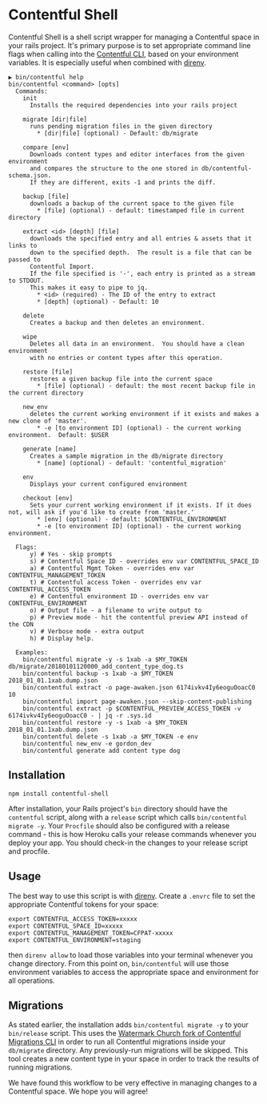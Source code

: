 # Contentful Shell

Contentful Shell is a shell script wrapper for managing a Contentful space in your
rails project.  It's primary purpose is to set appropriate command line flags when
calling into the [Contentful CLI](https://github.com/contentful/contentful-cli),
based on your environment variables.  It is especially useful when combined with
[direnv](https://direnv.net/).

```
▶ bin/contentful help
bin/contentful <command> [opts]
  Commands:
    init
      Installs the required dependencies into your rails project

    migrate [dir|file]
      runs pending migration files in the given directory
        * [dir|file] (optional) - Default: db/migrate

    compare [env]
      Downloads content types and editor interfaces from the given environment
      and compares the structure to the one stored in db/contentful-schema.json.
      If they are different, exits -1 and prints the diff.

    backup [file]
      downloads a backup of the current space to the given file
        * [file] (optional) - default: timestamped file in current directory

    extract <id> [depth] [file]
      downloads the specified entry and all entries & assets that it links to
      down to the specified depth.  The result is a file that can be passed to
      Contentful Import.
      If the file specified is '-', each entry is printed as a stream to STDOUT.
      This makes it easy to pipe to jq.
        * <id> (required) - The ID of the entry to extract
        * [depth] (optional) - Default: 10

    delete
      Creates a backup and then deletes an environment.

    wipe
      Deletes all data in an environment.  You should have a clean environment
      with no entries or content types after this operation.

    restore [file]
      restores a given backup file into the current space
        * [file] (optional) - default: the most recent backup file in the current directory

    new_env
      deletes the current working environment if it exists and makes a new clone of 'master'.
        * -e [to environment ID] (optional) - the current working environment.  Default: $USER

    generate [name]
      Creates a sample migration in the db/migrate directory
        * [name] (optional) - default: 'contentful_migration'

    env
      Displays your current configured environment

    checkout [env]
      Sets your current working environment if it exists. If it does not, will ask if you'd like to create from 'master.'
        * [env] (optional) - default: $CONTENTFUL_ENVIRONMENT
        * -e [to environment ID] (optional) - the current working environment.

  Flags:
      y) # Yes - skip prompts
      s) # Contentful Space ID - overrides env var CONTENTFUL_SPACE_ID
      a) # Contentful Mgmt Token - overrides env var CONTENTFUL_MANAGEMENT_TOKEN
      t) # Contentful access Token - overrides env var CONTENTFUL_ACCESS_TOKEN
      e) # Contentful environment ID - overrides env var CONTENTFUL_ENVIRONMENT
      o) # Output file - a filename to write output to
      p) # Preview mode - hit the contentful preview API instead of the CDN
      v) # Verbose mode - extra output
      h) # Display help.

  Examples:
    bin/contentful migrate -y -s 1xab -a $MY_TOKEN db/migrate/20180101120000_add_content_type_dog.ts
    bin/contentful backup -s 1xab -a $MY_TOKEN 2018_01_01.1xab.dump.json
    bin/contentful extract -o page-awaken.json 6174ivkv4Iy6eoguOoacC0 10
    bin/contentful import page-awaken.json --skip-content-publishing
    bin/contentful extract -p $CONTENTFUL_PREVIEW_ACCESS_TOKEN -v 6174ivkv4Iy6eoguOoacC0 - | jq -r .sys.id
    bin/contentful restore -y -s 1xab -a $MY_TOKEN 2018_01_01.1xab.dump.json
    bin/contentful delete -s 1xab -a $MY_TOKEN -e env
    bin/contentful new_env -e gordon_dev
    bin/contentful generate add content type dog
```

## Installation

```
npm install contentful-shell
```

After installation, your Rails project's `bin` directory should have the `contentful`
script, along with a `release` script which calls `bin/contentful migrate -y`.  Your
`Procfile` should also be configured with a release command - this is how Heroku
calls your release commands whenever you deploy your app.  You should check-in the
changes to your release script and procfile.

## Usage

The best way to use this script is with [direnv](https://direnv.net/).  Create
a `.envrc` file to set the appropriate Contentful tokens for your space:

```
export CONTENTFUL_ACCESS_TOKEN=xxxxx
export CONTENTFUL_SPACE_ID=xxxxx
export CONTENTFUL_MANAGEMENT_TOKEN=CFPAT-xxxxx
export CONTENTFUL_ENVIRONMENT=staging

```

then `direnv allow` to load those variables into your terminal whenever you change
directory.  From this point on, `bin/contentful` will use those environment
variables to access the appropriate space and environment for all operations.

## Migrations

As stated earlier, the installation adds `bin/contentful migrate -y` to your
`bin/release` script.  This uses the [Watermark Church fork of Contentful Migrations CLI](https://github.com/watermarkchurch/contentful-migration)
in order to run all Contentful migrations inside your `db/migrate` directory.  Any
previously-run migrations will be skipped.  This tool creates a new content type
in your space in order to track the results of running migrations.

We have found this workflow to be very effective in managing changes to a Contentful space.
We hope you will agree!

